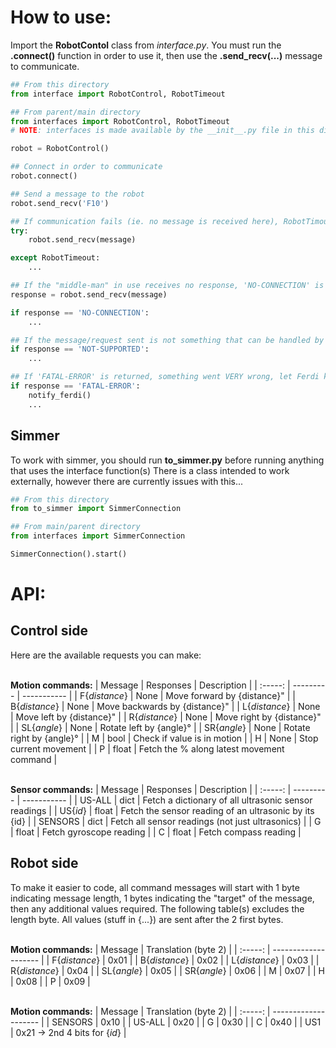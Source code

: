 # How to use:

Import the **RobotContol** class from *interface.py*. You must run the **.connect()** function in order to use it, then use the **.send_recv(...)** message to communicate.

```python
## From this directory
from interface import RobotControl, RobotTimeout

## From parent/main directory
from interfaces import RobotControl, RobotTimeout
# NOTE: interfaces is made available by the __init__.py file in this directory.

robot = RobotControl()

## Connect in order to communicate
robot.connect()

## Send a message to the robot
robot.send_recv('F10')

## If communication fails (ie. no message is received here), RobotTimout is raise
try:
    robot.send_recv(message)

except RobotTimeout:
    ...

## If the "middle-man" in use receives no response, 'NO-CONNECTION' is received
response = robot.send_recv(message)

if response == 'NO-CONNECTION':
    ...

## If the message/request sent is not something that can be handled by the middle-man, 'NOT-SUPPORTED' is returned
if response == 'NOT-SUPPORTED':
    ...

## If 'FATAL-ERROR' is returned, something went VERY wrong, let Ferdi know
if response == 'FATAL-ERROR':
    notify_ferdi()
    ...

```


## Simmer
To work with simmer, you should run **to_simmer.py** before running anything that uses the interface function(s)
There is a class intended to work externally, however there are currently issues with this...
```python
## From this directory
from to_simmer import SimmerConnection

## From main/parent directory
from interfaces import SimmerConnection

SimmerConnection().start()
```

# API:
## Control side
Here are the available requests you can make:

<br>**Motion commands:**
| Message | Responses | Description |
| :-----: | --------- | ----------- |
| F{*distance*} | None  | Move forward by {distance}"               |
| B{*distance*} | None  | Move backwards by {distance}"             |
| L{*distance*} | None  | Move left by {distance}"                  |
| R{*distance*} | None  | Move right by {distance}"                 |
| SL{*angle*}   | None  | Rotate left by {angle}&deg;               |
| SR{*angle*}   | None  | Rotate right by {angle}&deg;              |
| M             | bool  | Check if value is in motion               |
| H             | None  | Stop current movement                     |
| P             | float | Fetch the % along latest movement command |

<br>**Sensor commands:**
| Message | Responses | Description |
| :-----: | --------- | ----------- |
| US-ALL      | dict  | Fetch a dictionary of all ultrasonic sensor readings  |
| US{*id*}    | float | Fetch the sensor reading of an ultrasonic by its {id} |
| SENSORS     | dict  | Fetch all sensor readings (not just ultrasonics)      |
| G           | float | Fetch gyroscope reading                               |
| C           | float | Fetch compass reading                                 |

## Robot side
To make it easier to code, all command messages will start with 1 byte indicating message length, 1 bytes indicating the "target" of the message, then any additional values required. The following table(s) excludes the length byte. All values (stuff in {...}) are sent after the 2 first bytes.

<br>**Motion commands:**
| Message       | Translation (byte 2) |
| :-----:       | -------------------- |
| F{*distance*} |  0x01                |
| B{*distance*} |  0x02                |
| L{*distance*} |  0x03                |
| R{*distance*} |  0x04                |
| SL{*angle*}   |  0x05                |
| SR{*angle*}   |  0x06                |
| M             |  0x07                |
| H             |  0x08                |
| P             |  0x09                |

<br>**Motion commands:**
| Message       | Translation (byte 2) |
| :-----:       | -------------------- |
| SENSORS       |  0x10                |
| US-ALL        |  0x20                |
| G             |  0x30                |
| C             |  0x40                |
| US1          |  0x21 -> 2nd 4 bits for {*id*}                |
